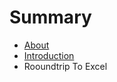 # Summary

* [About](README.md)
* [Introduction](01_Introduction/1_introduction.md)
* Rooundtrip To Excel

